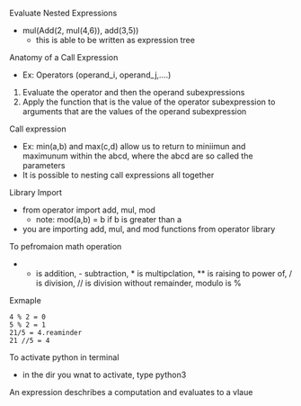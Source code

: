 Evaluate Nested Expressions
- mul(Add(2, mul(4,6)), add(3,5))
    - this is able to be written as expression tree

Anatomy of a Call Expression
- Ex: Operators (operand_i, operand_j,....)
1. Evaluate the operator and then the operand subexpressions
2. Apply the function that is the value of the operator subexpression to arguments that are the values of the operand subexpression


Call expression
- Ex: min(a,b) and max(c,d) allow us to return to miniimun and maximunum within the abcd, where the abcd are so called the parameters
- It is possible to nesting call expressions all together

Library Import
- from operator import add, mul, mod
    - note: mod(a,b) = b if b is greater than a
- you are importing add, mul, and mod functions from operator library

To pefromaion math operation
-  + is addition, - subtraction, * is multipclation, ** is raising to power of, / is division, // is division without remainder, modulo is %

Exmaple
```
4 % 2 = 0
5 % 2 = 1
21/5 = 4.reaminder
21 //5 = 4
```

To activate python in terminal
- in the dir you wnat to activate, type python3

An expression deschribes a computation and evaluates to a vlaue


